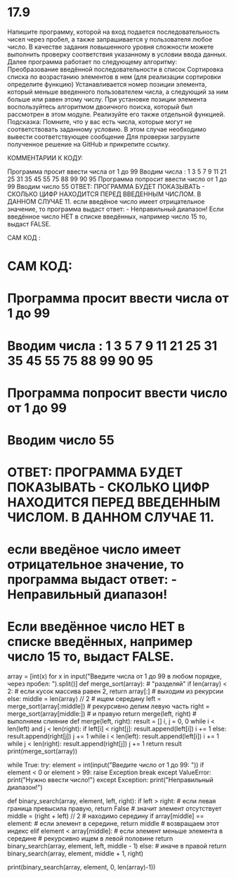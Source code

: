 # 17.9
  Напишите программу, которой на вход подается последовательность чисел через пробел, а также запрашивается у пользователя любое число.
В качестве задания повышенного уровня сложности можете выполнить проверку соответствия указанному в условии ввода данных.
Далее программа работает по следующему алгоритму:
Преобразование введённой последовательности в список
Сортировка списка по возрастанию элементов в нем (для реализации сортировки определите функцию)
Устанавливается номер позиции элемента, который меньше введенного пользователем числа, а следующий за ним больше или равен этому числу.
При установке позиции элемента воспользуйтесь алгоритмом двоичного поиска, который был рассмотрен в этом модуле. Реализуйте его также отдельной функцией.
  Подсказка: Помните, что у вас есть числа, которые могут не соответствовать заданному условию. В этом случае необходимо вывести соответствующее сообщение
Для проверки загрузите полученное решение на GitHub и прикрепите ссылку.

КОММЕНТАРИИ К КОДУ:

Программа просит ввести числа от 1 до 99
Вводим числа : 1 3 5 7 9 11 21 25 31 35 45 55 75 88 99 90 95
Программа попросит ввести число от 1 до 99
Вводим число 55
ОТВЕТ: ПРОГРАММА БУДЕТ ПОКАЗЫВАТЬ - СКОЛЬКО ЦИФР НАХОДИТСЯ ПЕРЕД ВВЕДЕННЫМ ЧИСЛОМ. В ДАННОМ СЛУЧАЕ 11.
если введёное число  имеет отрицательное значение, то программа выдаст ответ: - Неправильный диапазон!
Если введённое число НЕТ в списке введённых, например число 15 то, выдаст FALSE.

САМ КОД :

# САМ КОД:

# Программа просит ввести числа от 1 до 99
# Вводим числа : 1 3 5 7 9 11 21 25 31 35 45 55 75 88 99 90 95
# Программа попросит ввести число от 1 до 99
# Вводим число 55
# ОТВЕТ: ПРОГРАММА БУДЕТ ПОКАЗЫВАТЬ - СКОЛЬКО ЦИФР НАХОДИТСЯ ПЕРЕД ВВЕДЕННЫМ ЧИСЛОМ. В ДАННОМ СЛУЧАЕ 11.
# если введёное число имеет отрицательное значение, то программа выдаст ответ: - Неправильный диапазон!
# Если введённое число НЕТ в списке введённых, например число 15 то, выдаст FALSE.

array = [int(x) for x in input("Введите числа от 1 до 99 в любом порядке, через пробел: ").split()]
def merge_sort(array):  # "разделяй"
    if len(array) < 2:  # если кусок массива равен 2,
        return array[:]  # выходим из рекурсии
    else:
        middle = len(array) // 2  # ищем середину
        left = merge_sort(array[:middle])  # рекурсивно делим левую часть
        right = merge_sort(array[middle:])  # и правую
        return merge(left, right)  # выполняем слияние
def merge(left, right):
    result = []
    i, j = 0, 0
    while i < len(left) and j < len(right):
        if left[i] < right[j]:
            result.append(left[i])
            i += 1
        else:
            result.append(right[j])
            j += 1
    while i < len(left):
        result.append(left[i])
        i += 1
    while j < len(right):
        result.append(right[j])
        j += 1
    return result
print(merge_sort(array))

while True:
    try:
        element = int(input("Введите число от 1 до 99: "))
        if element < 0 or element > 99:
            raise Exception
        break
    except ValueError:
        print("Нужно ввести число!")
    except Exception:
        print("Неправильный диапазон!")

def binary_search(array, element, left, right):
    if left > right:  # если левая граница превысила правую,
        return False  # значит элемент отсутствует
    middle = (right + left) // 2  # находимо середину
    if array[middle] == element:  # если элемент в середине,
        return middle  # возвращаем этот индекс
    elif element < array[middle]:  # если элемент меньше элемента в середине
        # рекурсивно ищем в левой половине
        return binary_search(array, element, left, middle - 1)
    else:  # иначе в правой
        return binary_search(array, element, middle + 1, right)

print(binary_search(array, element, 0, len(array)-1))
